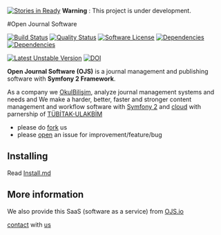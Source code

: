 [![Stories in Ready](https://badge.waffle.io/okulbilisim/ojs.png?label=ready&title=Ready)](https://waffle.io/okulbilisim/ojs)
**Warning** : This project is under development.

#Open Journal Software

[![Build Status](https://img.shields.io/travis/okulbilisim/ojs/master.svg?style=flat-square)](https://travis-ci.org/okulbilisim/ojs)
[![Quality Status](https://img.shields.io/scrutinizer/g/okulbilisim/ojs.svg?style=flat-square)](https://scrutinizer-ci.com/g/okulbilisim/ojs/)
[![Software License](http://img.shields.io/badge/License-MIT-brightgreen.svg?style=flat-square)](LICENSE)
[![Dependencies](https://img.shields.io/gemnasium/okulbilisim/ojs.svg?style=flat-square)](https://gemnasium.com/okulbilisim/ojs)
[![Dependencies](https://img.shields.io/github/issues/okulbilisim/ojs.svg?style=flat-square)](https://github.com/okulbilisim/ojs/issues)


[![Latest Unstable Version](https://poser.pugx.org/okulbilisim/ojs/v/unstable.png)](https://packagist.org/packages/okulbilisim/ojs)
[![DOI](https://zenodo.org/badge/doi/10.5281/zenodo.11908.png)](http://dx.doi.org/10.5281/zenodo.11908)

**Open Journal Software (OJS)** is a journal management and publishing software with **Symfony 2 Framework**.

As a company we [OkulBilişim](http://www.okulbilisim.com), analyze journal management systems and needs and We make a harder, better, faster and stronger content management and workflow software with [Symfony 2](http://en.wikipedia.org/wiki/Symfony) and [cloud](http://en.wikipedia.org/wiki/Cloud_computing) with parnership of [TÜBİTAK-ULAKBİM](http://www.ulakbim.gov.tr)

- please do [fork](https://github.com/okulbilisim/ojs/fork) us
- please [open](https://github.com/okulbilisim/ojs/issues/new) an issue for improvement/feature/bug  


## Installing

Read [Install.md](https://github.com/okulbilisim/ojs/tree/master/docs/INSTALL.md)

## More information

We also provide this SaaS (software as a service) from [OJS.io](http://ojs.io)

[contact](mailto:info@okulbilisim.com) with [us](http://okulbilisim.com)
